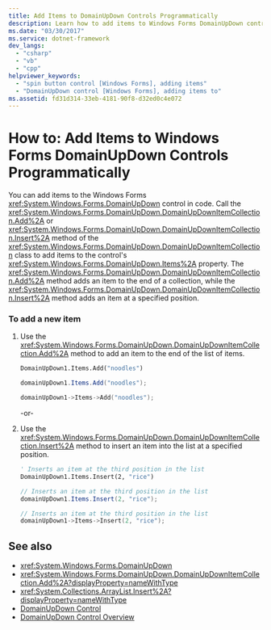 ```yaml
---
title: Add Items to DomainUpDown Controls Programmatically
description: Learn how to add items to Windows Forms DomainUpDown controls programmatically by using the DomainUpDownItemCollection.Add method.
ms.date: "03/30/2017"
ms.service: dotnet-framework
dev_langs: 
  - "csharp"
  - "vb"
  - "cpp"
helpviewer_keywords: 
  - "spin button control [Windows Forms], adding items"
  - "DomainUpDown control [Windows Forms], adding items to"
ms.assetid: fd31d314-33eb-4181-90f8-d32ed0c4e072
---
```

# How to: Add Items to Windows Forms DomainUpDown Controls Programmatically

You can add items to the Windows Forms <xref:System.Windows.Forms.DomainUpDown> control in code. Call the <xref:System.Windows.Forms.DomainUpDown.DomainUpDownItemCollection.Add%2A> or <xref:System.Windows.Forms.DomainUpDown.DomainUpDownItemCollection.Insert%2A> method of the <xref:System.Windows.Forms.DomainUpDown.DomainUpDownItemCollection> class to add items to the control's <xref:System.Windows.Forms.DomainUpDown.Items%2A> property. The <xref:System.Windows.Forms.DomainUpDown.DomainUpDownItemCollection.Add%2A> method adds an item to the end of a collection, while the <xref:System.Windows.Forms.DomainUpDown.DomainUpDownItemCollection.Insert%2A> method adds an item at a specified position.

### To add a new item

1. Use the <xref:System.Windows.Forms.DomainUpDown.DomainUpDownItemCollection.Add%2A> method to add an item to the end of the list of items.

    ```vb
    DomainUpDown1.Items.Add("noodles")
    ```

    ```csharp
    domainUpDown1.Items.Add("noodles");
    ```

    ```cpp
    domainUpDown1->Items->Add("noodles");
    ```

     -or-

2. Use the <xref:System.Windows.Forms.DomainUpDown.DomainUpDownItemCollection.Insert%2A> method to insert an item into the list at a specified position.

    ```vb
    ' Inserts an item at the third position in the list
    DomainUpDown1.Items.Insert(2, "rice")
    ```

    ```csharp
    // Inserts an item at the third position in the list
    domainUpDown1.Items.Insert(2, "rice");
    ```

    ```cpp
    // Inserts an item at the third position in the list
    domainUpDown1->Items->Insert(2, "rice");
    ```

## See also

- <xref:System.Windows.Forms.DomainUpDown>
- <xref:System.Windows.Forms.DomainUpDown.DomainUpDownItemCollection.Add%2A?displayProperty=nameWithType>
- <xref:System.Collections.ArrayList.Insert%2A?displayProperty=nameWithType>
- [DomainUpDown Control](domainupdown-control-windows-forms.md)
- [DomainUpDown Control Overview](domainupdown-control-overview-windows-forms.md)
